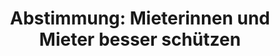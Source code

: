 ---
abstimmung:
  abstimmung: 1
  bundestagssitzung: 193
  legislaturperiode: 18
categories:
- Recht
- Verbraucherschutz
data:
- title: Abstimmungsergebnis 20160929_1-data.pdf
  url: /res/abstimmungsliste/20160929_1-data.pdf
- title: Abstimmungsergebnis 20160929_1_xls-data.csv
  url: /res/abstimmungsliste/analyses/20160929_1_xls-data.csv
documents:
- local: /res/abstimmungsdaten/018-193-01/1808863.pdf
  title: Drucksache 18/08863.pdf
  url: http://dip21.bundestag.de/dip21/btd/18/088/1808863.pdf
- local: /res/abstimmungsdaten/018-193-01/1809696.pdf
  title: Drucksache 18/09696.pdf
  url: http://dip21.bundestag.de/dip21/btd/18/096/1809696.pdf
ergebnis:
  cdu/csu:
    enthaltung: 0
    gesamt: 310
    ja: 291
    nein: 0
    nichtabgegeben: 19
    ungueltig: 0
  die.linke:
    enthaltung: 0
    gesamt: 64
    ja: 0
    nein: 57
    nichtabgegeben: 7
    ungueltig: 0
  file: 20160929_1_xls-data.csv
  gruenen:
    enthaltung: 0
    gesamt: 63
    ja: 0
    nein: 57
    nichtabgegeben: 6
    ungueltig: 0
  spd:
    enthaltung: 0
    gesamt: 193
    ja: 176
    nein: 0
    nichtabgegeben: 17
    ungueltig: 0
layout: abstimmung
links:
- title: https://www.bundestag.de/parlament/plenum/abstimmung/abstimmung?id=419
  url: https://www.bundestag.de/parlament/plenum/abstimmung/abstimmung?id=419
- title: http://www.abgeordnetenwatch.de/zweite_mietrechtsnovelle_vorlegen-1105-817.html
  url: http://www.abgeordnetenwatch.de/zweite_mietrechtsnovelle_vorlegen-1105-817.html
preview: "Deutscher Bundestag\n\n193. Sitzung des Deutschen Bundestages\nam Donnerstag,\
  \ 29.September 2016\n\nEndg\xFCltiges Ergebnis der Namentlichen Abstimmung Nr. 1\n\
  \nBeschlussempfehlung des Ausschusses f\xFCr Recht und Verbraucherschutz (6. Ausschuss)\n\
  zu dem Antrag der Abgeordneten Caren Lay, Herbert Behrens, Karin Binder, weiterer\n\
  Abgeordneter und der Fraktion DIE LINKE.\nMieterinnen und Mieter besser sch\xFC\
  tzen - Zweite Mietrechtsnovelle vorlegen\nDrs. 18/8863 und 18/9696\n\nAbgegebene\
  \ Stimmen insgesamt:\n\n581\n\nNicht abgegebene Stimmen:\nJa-Stimmen:\n\n49\n467\n\
  \nNein-Stimmen:\n\n114\n\nEnthaltungen:\n\n0\n\nUng\xFCltige:\n\n0\n\nBerlin, den\
  \ 29.09.2016\n\nBeginn: 12:19\nEnde: 12:21\n"
tags:
- Miete
- Wohnen
- Makler
- Mietpreisbremse
title: "Abstimmung: Mieterinnen und Mieter besser sch\xFCtzen"
---